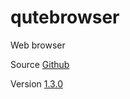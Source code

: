 # qutebrowser

Web browser

Source [Github](https://github.com/qutebrowser/qutebrowser)

Version [1.3.0](https://github.com/qutebrowser/qutebrowser/releases/tag/v1.3.0)
